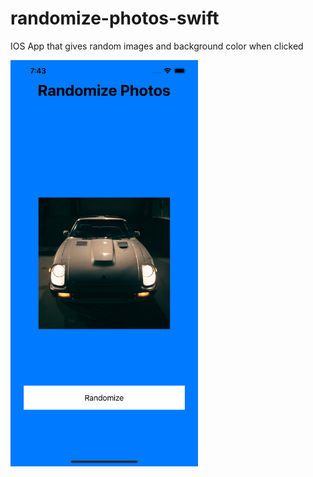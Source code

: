 # randomize-photos-swift
IOS App that gives random images and background color when clicked

<img src="/example.png" width="300px" height="650px" />
